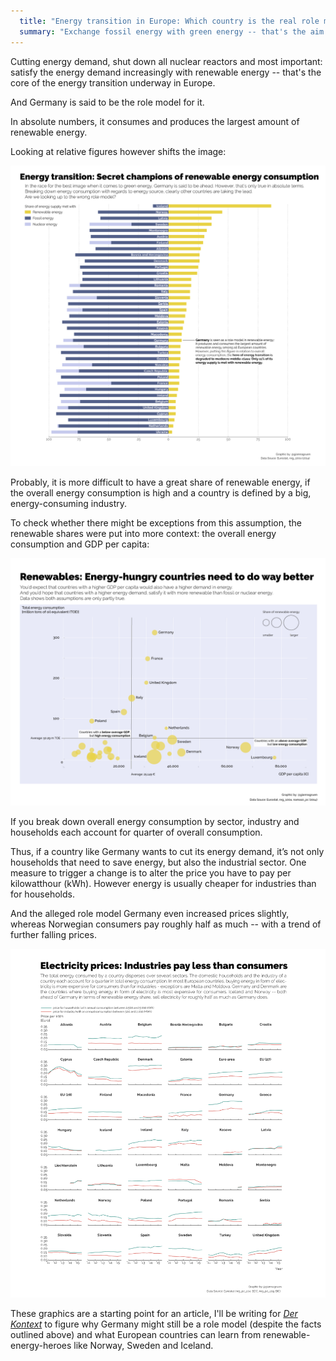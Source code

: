 ```yaml
---
  title: "Energy transition in Europe: Which country is the real role model?"
  summary: "Exchange fossil energy with green energy -- that's the aim of Europe's energy transition. Germany is seen as a blueprint, maybe not legitimately though."
---
```


Cutting energy demand, shut down all nuclear reactors and most important: satisfy the energy demand increasingly with renewable energy -- that's the core of the energy transition underway in Europe.

And Germany is said to be the role model for it.

In absolute numbers, it consumes and produces the largest amount of renewable energy.

Looking at relative figures however shifts the image:

![relative_share_renewables](energy_renewablevsother-1200-04.png)

Probably, it is more difficult to have a great share of renewable energy, if the overall energy consumption is high and a country is defined by a big, energy-consuming industry.

To check whether there might be exceptions from this assumption, the renewable shares were put into more context: the overall energy consumption and GDP per capita:

![shares_in_context](energy_scatter-1200-03.png)

If you break down overall energy consumption by sector, industry and households each account for quarter of overall consumption.

Thus, if a country like Germany wants to cut its energy demand, it’s not only households that need to save energy, but also the industrial sector. One measure to trigger a change is to alter the price you have to pay per kilowatthour (kWh). However energy is usually cheaper for industries than for households.

And the alleged role model Germany even increased prices slightly, whereas Norwegian consumers pay roughly half as much -- with a trend of further falling prices.

![energy_prices](energy-multiples-prices-merged-1200-03.png)

These graphics are a starting point for an article, I'll be writing for [*Der Kontext*](http://wwww.derkontext.com) to figure why Germany might still be a role model (despite the facts outlined above) and what European countries can learn from renewable-energy-heroes like Norway, Sweden and Iceland.
